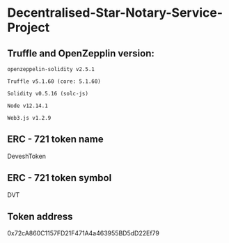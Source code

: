 # Decentralised-Star-Notary-Service-Project

## Truffle and OpenZepplin version:

``openzeppelin-solidity v2.5.1``

``Truffle v5.1.60 (core: 5.1.60)``

``Solidity v0.5.16 (solc-js)``

``Node v12.14.1``

``Web3.js v1.2.9``

## ERC - 721 token name
DeveshToken

## ERC - 721 token symbol
DVT

## Token address
0x72cA860C1157FD21F471A4a463955BD5dD22Ef79
